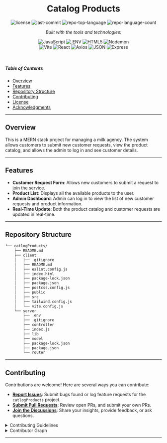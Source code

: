 <p align="center">
  
</p>
<p align="center">
    <h1 align="center">Catalog Products</h1>
</p>

<p align="center">
	<img src="https://img.shields.io/github/license/harishss20/catlogProducts?style=flat&logo=opensourceinitiative&logoColor=white&color=0080ff" alt="license">
	<img src="https://img.shields.io/github/last-commit/harishss20/catlogProducts?style=flat&logo=git&logoColor=white&color=0080ff" alt="last-commit">
	<img src="https://img.shields.io/github/languages/top/harishss20/catlogProducts?style=flat&color=0080ff" alt="repo-top-language">
	<img src="https://img.shields.io/github/languages/count/harishss20/catlogProducts?style=flat&color=0080ff" alt="repo-language-count">
</p>
<p align="center">
		<em>Built with the tools and technologies:</em>
</p>
<p align="center">
	<img src="https://img.shields.io/badge/JavaScript-F7DF1E.svg?style=flat&logo=JavaScript&logoColor=black" alt="JavaScript">
	<img src="https://img.shields.io/badge/.ENV-ECD53F.svg?style=flat&logo=dotenv&logoColor=black" alt=".ENV">
	<img src="https://img.shields.io/badge/HTML5-E34F26.svg?style=flat&logo=HTML5&logoColor=white" alt="HTML5">
 <img src="https://img.shields.io/badge/Nodemon-76D04B.svg?style=flat&logo=Nodemon&logoColor=white" alt="Nodemon">
	<br>
	<img src="https://img.shields.io/badge/Vite-646CFF.svg?style=flat&logo=Vite&logoColor=white" alt="Vite">
	<img src="https://img.shields.io/badge/React-61DAFB.svg?style=flat&logo=React&logoColor=black" alt="React">
	<img src="https://img.shields.io/badge/Axios-5A29E4.svg?style=flat&logo=Axios&logoColor=white" alt="Axios">
 	<img src="https://img.shields.io/badge/JSON-000000.svg?style=flat&logo=JSON&logoColor=white" alt="JSON">
	<img src="https://img.shields.io/badge/Express-000000.svg?style=flat&logo=Express&logoColor=white" alt="Express">


	
	
	
	
</p>

<br>

#####  Table of Contents

- [ Overview](#-overview)
- [ Features](#-features)
- [ Repository Structure](#-repository-structure)
- [ Contributing](#-contributing)
- [ License](#-license)
- [ Acknowledgments](#-acknowledgments)

---

##  Overview


This is a MERN stack project for managing a milk agency. The system allows customers to submit new customer requests, view the product catalog, and allows the admin to log in and see customer details.


---

##  Features


- **Customer Request Form**: Allows new customers to submit a request to join the service.
- **Product List**: Displays all the available products to the user.
- **Admin Dashboard**: Admin can log in to view the list of new customer requests and product information.
- **Real-Time Update**: Both the product catalog and customer requests are updated in real-time.
  

---

##  Repository Structure

```sh
└── catlogProducts/
    ├── README.md
    ├── client
    │   ├── .gitignore
    │   ├── README.md
    │   ├── eslint.config.js
    │   ├── index.html
    │   ├── package-lock.json
    │   ├── package.json
    │   ├── postcss.config.js
    │   ├── public
    │   ├── src
    │   ├── tailwind.config.js
    │   └── vite.config.js
    └── server
        ├── .env
        ├── .gitignore
        ├── controller
        ├── index.js
        ├── lib
        ├── model
        ├── package-lock.json
        ├── package.json
        └── router
```

---


##  Contributing

Contributions are welcome! Here are several ways you can contribute:

- **[Report Issues](https://github.com/harishss20/catlogProducts/issues)**: Submit bugs found or log feature requests for the `catlogProducts` project.
- **[Submit Pull Requests](https://github.com/harishss20/catlogProducts/blob/main/CONTRIBUTING.md)**: Review open PRs, and submit your own PRs.
- **[Join the Discussions](https://github.com/harishss20/catlogProducts/discussions)**: Share your insights, provide feedback, or ask questions.

<details closed>
<summary>Contributing Guidelines</summary>

1. **Fork the Repository**: Start by forking the project repository to your github account.
2. **Clone Locally**: Clone the forked repository to your local machine using a git client.
   ```sh
   git clone https://github.com/harishss20/catlogProducts
   ```
3. **Create a New Branch**: Always work on a new branch, giving it a descriptive name.
   ```sh
   git checkout -b new-feature-x
   ```
4. **Make Your Changes**: Develop and test your changes locally.
5. **Commit Your Changes**: Commit with a clear message describing your updates.
   ```sh
   git commit -m 'Implemented new feature x.'
   ```
6. **Push to github**: Push the changes to your forked repository.
   ```sh
   git push origin new-feature-x
   ```
7. **Submit a Pull Request**: Create a PR against the original project repository. Clearly describe the changes and their motivations.
8. **Review**: Once your PR is reviewed and approved, it will be merged into the main branch. Congratulations on your contribution!
</details>

<details closed>
<summary>Contributor Graph</summary>
<br>
<p align="left">
   <a href="https://github.com{/harishss20/catlogProducts/}graphs/contributors">
      <img src="https://contrib.rocks/image?repo=harishss20/catlogProducts">
   </a>
</p>
</details>

---

